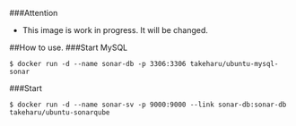 ###Attention
- This image is work in progress. It will be changed.

##How to use.
###Start MySQL
```
$ docker run -d --name sonar-db -p 3306:3306 takeharu/ubuntu-mysql-sonar
```
###Start 
```
$ docker run -d --name sonar-sv -p 9000:9000 --link sonar-db:sonar-db takeharu/ubuntu-sonarqube
```


